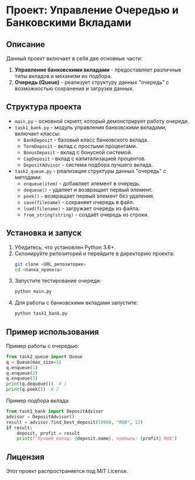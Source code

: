 # Проект: Управление Очередью и Банковскими Вкладами

## Описание
Данный проект включает в себя две основные части:
1. **Управление банковскими вкладами** - предоставляет различные типы вкладов и механизм их подбора.
2. **Очередь (Queue)** - реализует структуру данных "очередь" с возможностью сохранения и загрузки данных.

## Структура проекта
- `main.py` - основной скрипт, который демонстрирует работу очереди.
- `task1_bank.py` - модуль управления банковскими вкладами, включает классы:
  - `BankDeposit` - базовый класс банковского вклада.
  - `TermDeposit` - вклад с простыми процентами.
  - `BonusDeposit` - вклад с бонусной системой.
  - `CapDeposit` - вклад с капитализацией процентов.
  - `DepositAdvisor` - система подбора лучшего вклада.
- `task2_queue.py` - реализация структуры данных "очередь" с методами:
  - `enqueue(item)` - добавляет элемент в очередь.
  - `dequeue()` - удаляет и возвращает первый элемент.
  - `peek()` - возвращает первый элемент без удаления.
  - `save(filename)` - сохраняет очередь в файл.
  - `load(filename)` - загружает очередь из файла.
  - `from_string(string)` - создаёт очередь из строки.

## Установка и запуск
1. Убедитесь, что установлен Python 3.6+.
2. Склонируйте репозиторий и перейдите в директорию проекта:
   ```sh
   git clone <URL_репозитория>
   cd <папка_проекта>
   ```
3. Запустите тестирование очереди:
   ```sh
   python main.py
   ```
4. Для работы с банковскими вкладами запустите:
   ```sh
   python task1_bank.py
   ```

## Пример использования
Пример работы с очередью:
```python
from task2_queue import Queue
q = Queue(max_size=3)
q.enqueue(1)
q.enqueue(2)
q.enqueue(3)
print(q.dequeue())  # 1
print(q.peek())  # 2
```

Пример подбора вклада:
```python
from task1_bank import DepositAdvisor
advisor = DepositAdvisor()
result = advisor.find_best_deposit(50000, "RUB", 12)
if result:
    deposit, profit = result
    print(f"Лучший вклад: {deposit.name}, прибыль: {profit} RUB")
```

## Лицензия
Этот проект распространяется под MIT License.
